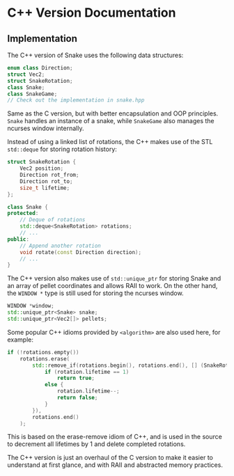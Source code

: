 # C++ Version Documentation

## Implementation

The C++ version of Snake uses the following data structures:

```cpp
enum class Direction;
struct Vec2;
struct SnakeRotation;
class Snake;
class SnakeGame;
// Check out the implementation in snake.hpp
```

Same as the C version, but with better encapsulation and OOP principles. `Snake` handles an instance of a snake, while `SnakeGame` also manages the ncurses window internally.

Instead of using a linked list of rotations, the C++ makes use of the STL `std::deque` for storing rotation history:
```cpp
struct SnakeRotation {
    Vec2 position;
    Direction rot_from;
    Direction rot_to;
    size_t lifetime;
};

class Snake {
protected:
    // Deque of rotations
    std::deque<SnakeRotation> rotations;
    // ...
public:
    // Append another rotation
    void rotate(const Direction direction);
    // ...
}
```

The C++ version also makes use of `std::unique_ptr` for storing Snake and an array of pellet coordinates and allows RAII to work. On the other hand, the `WINDOW *` type is still used for storing the ncurses window.

```cpp
WINDOW *window;
std::unique_ptr<Snake> snake;
std::unique_ptr<Vec2[]> pellets;
```

Some popular C++ idioms provided by `<algorithm>` are also used here, for example:

```cpp
if (!rotations.empty())
    rotations.erase(
        std::remove_if(rotations.begin(), rotations.end(), [] (SnakeRotation& rotation) {
            if (rotation.lifetime == 1)
                return true;
            else {
                rotation.lifetime--;
                return false;
            }
        }),
        rotations.end()
    );
```

This is based on the erase-remove idiom of C++, and is used in the source to decrement all lifetimes by 1 and delete completed rotations.

The C++ version is just an overhaul of the C version to make it easier to understand at first glance, and with RAII and abstracted memory practices.
